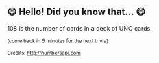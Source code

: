 ## :smile: Hello! Did you know that... :smile:
108 is the number of cards in a deck of UNO cards.

<sup>(come back in 5 minutes for the next trivia)</sup>


<sup>Credits: http://numbersapi.com</sup>
